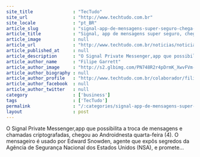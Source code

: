 ```yaml
---
site_title               : "TecTudo"
site_url                 : "http://www.techtudo.com.br"
site_locale              : "pt_BR"
article_slug             : "signal-app-de-mensagens-super-seguro-chega-para-android"
article_title            : "Signal, app de mensagens super seguro, chega para Android"
article_image            : null
article_url              : "http://www.techtudo.com.br/noticias/noticia/2015/11/signal-app-de-mensagens-super-seguro-chega-para-android.html"
article_published_at     : null
article_description      : "O Signal Private Messenger,app que possibilita a troca de mensagens e chamadas criptografadas, chegou ao Androidnesta quarta-feira (4). O mensageiro é usado por Edward Snowden, agente que expôs segredos da Agência de Segurança Nacional dos Estados Unidos (NSA), e promete..."
article_author_name      : "Filipe Garrett"
article_author_image     : "http://s2.glbimg.com/PN748R2r4pDrmK_XwvFVm-sqy_g=/30x30/s2.glbimg.com/hRaJeTYDNYVEOBys-smuQ-4jMBI=/140x140/s.glbimg.com/po/tt2/f/original/2013/11/12/filipe-garrett-colab.jpg.jpeg"
article_author_biography : null
article_author_profile   : "http://www.techtudo.com.br/colaborador/filipe-garrett.html"
article_author_facebook  : null
article_author_twitter   : null
category                 : ['business']
tags                     : ['TecTudo']
permalink                : "/:categories/signal-app-de-mensagens-super-seguro-chega-para-android/"
layout                   : post
---
```


O Signal Private Messenger,app que possibilita a troca de mensagens e chamadas criptografadas, chegou ao Androidnesta quarta-feira (4). O mensageiro é usado por Edward Snowden, agente que expôs segredos da Agência de Segurança Nacional dos Estados Unidos (NSA), e promete...
